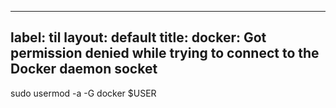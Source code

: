 
---
label: til
layout: default
title: docker: Got permission denied while trying to connect to the Docker daemon socket
---
sudo usermod -a -G docker $USER

